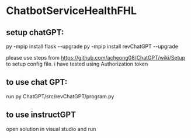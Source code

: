 # ChatbotServiceHealthFHL

## setup chatGPT:

py -mpip install flask --upgrade
py -mpip install revChatGPT --upgrade

please use steps from https://github.com/acheong08/ChatGPT/wiki/Setup to setup config file. i have tested using Authorization token

## to use chat GPT:

run py ChatGPT/src/revChatGPT/program.py

## to use instructGPT
open solution in visual studio and run 
